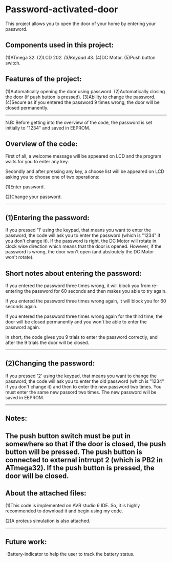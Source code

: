 Password-activated-door
========================

This project allows you to open the door of your home by entering your password.

Components used in this project:
--------------------------------
(1)ATmega 32.
(2)LCD 20*2.
(3)Keypad 4*3.
(4)DC Motor.
(5)Push button switch.

Features of the project:
-------------------------
(1)Automatically opening the door using password.
(2)Automatically closing the door (if push button is pressed).
(3)Ability to change the password.
(4)Secure as if you entered the password 9 times wrong, the door 
   will be closed permanently.

----------------------------------------------------------------

N.B: Before getting into the overview of the code, the password is set initially to "1234" and saved in EEPROM.

Overview of the code:
---------------------

First of all, a welcome message will be appeared on LCD and the program waits for you to enter any key.

Secondly and after pressing any key, a choose list will be appeared on LCD asking you to choose one of two operations:

(1)Enter password.

(2)Change your password.

----------------------------------------------------------------

(1)Entering the password:
-------------------------
If you pressed '1' using the keypad, that means you want to enter the password, the code will ask you to enter the password (which is "1234" if you don't change it).
If the password is right, the DC Motor will rotate in clock wise direction which means that the door is opened.
However, if the password is wrong, the door won't open (and absloutely the DC Motor won't rotate).

Short notes about entering the password:
----------------------------------------
If you entered the password three times wrong, it will block you from re-entering the password for 60 seconds and then makes you able to try again.

If you entered the password three times wrong again, it will block you for 60 seconds again.

If you entered the password three times wrong again for the third time, the door will be closed permanently and you won't be able to enter the password again.

In short, the code gives you 9 trials to enter the password correctly, and after the 9 trials the door will be closed.

---------------------------------------------------------------

(2)Changing the password:
--------------------------
If you pressed '2' using the keypad, that means you want to change the password, the code will ask you to enter the old password (which is "1234" if you don't change it) and then to enter the new password two times. You must enter the same new passord two times. The new password will be saved in EEPROM.

--------------------------------------------------------------

Notes:
------
The push button switch must be put in somewhere so that if the door is closed, the push button will be pressed. The push button is connected to external intrrupt 2 (which is PB2 in ATmega32). If the push button is pressed, the door will be closed.
---------------------------------------------------------------

About the attached files:
--------------------------
(1)This code is implemented on AVR studio 6 IDE. So, it is highly recommended to download it and begin using my code.

(2)A proteus simulation is also attached.

----------------------------------------------------------------

Future work:
------------
-Battery-indicator to help the user to track the battery status.